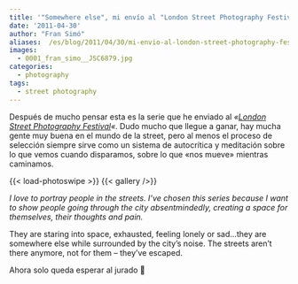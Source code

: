 ```yaml
---
title: '"Somewhere else", mi envío al "London Street Photography Festival"'
date: '2011-04-30'
author: "Fran Simó"
aliases:  /es/blog/2011/04/30/mi-envio-al-london-street-photography-festival/
images:
  - 0001_fran_simo__JSC6879.jpg
categories:
  - photography
tags:
  - street photography
---
```


Después de mucho pensar esta es la serie que he enviado al _«[London Street Photography Festival](http://londonstreetphotographyfestival.org/)«_. Dudo mucho que llegue a ganar, hay mucha gente muy buena en el mundo de la street, pero al menos el proceso de selección siempre sirve como un sistema de autocrítica y meditación sobre lo que vemos cuando disparamos, sobre lo que «nos mueve» mientras caminamos.

<!--more-->

{{< load-photoswipe >}}
{{< gallery />}}

_I love to portray people in the streets. I’ve chosen this series because I want to show people going through the city absentmindedly, creating a space for themselves, their thoughts and pain._

They are staring into space, exhausted, feeling lonely or sad…they are somewhere else while surrounded by the city’s noise. The streets aren’t there anymore, not for them – they’ve escaped.

Ahora solo queda esperar al jurado 🙂
